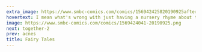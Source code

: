 ```yaml
---
extra_image: https://www.smbc-comics.com/comics/156942425820190925after.png
hovertext: I mean what's wrong with just having a nursery rhyme about the distribution of wool?
image: https://www.smbc-comics.com/comics/1569424041-20190925.png
next: together-2
prev: acnes
title: Fairy Tales
---
```

